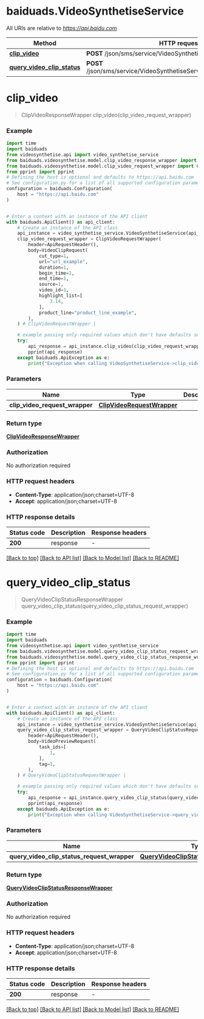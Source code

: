 # baiduads.VideoSynthetiseService

All URIs are relative to *https://api.baidu.com*

Method | HTTP request | Description
------------- | ------------- | -------------
[**clip_video**](VideoSynthetiseService.md#clip_video) | **POST** /json/sms/service/VideoSynthetiseService/clipVideo | 
[**query_video_clip_status**](VideoSynthetiseService.md#query_video_clip_status) | **POST** /json/sms/service/VideoSynthetiseService/queryVideoClipStatus | 


# **clip_video**
> ClipVideoResponseWrapper clip_video(clip_video_request_wrapper)



### Example


```python
import time
import baiduads
from videosynthetise.api import video_synthetise_service
from baiduads.videosynthetise.model.clip_video_response_wrapper import ClipVideoResponseWrapper
from baiduads.videosynthetise.model.clip_video_request_wrapper import ClipVideoRequestWrapper
from pprint import pprint
# Defining the host is optional and defaults to https://api.baidu.com
# See configuration.py for a list of all supported configuration parameters.
configuration = baiduads.Configuration(
    host = "https://api.baidu.com"
)


# Enter a context with an instance of the API client
with baiduads.ApiClient() as api_client:
    # Create an instance of the API class
    api_instance = video_synthetise_service.VideoSynthetiseService(api_client)
    clip_video_request_wrapper = ClipVideoRequestWrapper(
        header=ApiRequestHeader(),
        body=VideoClipRequest(
            cut_type=1,
            url="url_example",
            duration=1,
            begin_time=1,
            end_time=1,
            source=1,
            video_id=1,
            highlight_list=[
                3.14,
            ],
            product_line="product_line_example",
        ),
    ) # ClipVideoRequestWrapper | 

    # example passing only required values which don't have defaults set
    try:
        api_response = api_instance.clip_video(clip_video_request_wrapper)
        pprint(api_response)
    except baiduads.ApiException as e:
        print("Exception when calling VideoSynthetiseService->clip_video: %s\n" % e)
```


### Parameters

Name | Type | Description  | Notes
------------- | ------------- | ------------- | -------------
 **clip_video_request_wrapper** | [**ClipVideoRequestWrapper**](ClipVideoRequestWrapper.md)|  |

### Return type

[**ClipVideoResponseWrapper**](ClipVideoResponseWrapper.md)

### Authorization

No authorization required

### HTTP request headers

 - **Content-Type**: application/json;charset=UTF-8
 - **Accept**: application/json;charset=UTF-8


### HTTP response details

| Status code | Description | Response headers |
|-------------|-------------|------------------|
**200** | response |  -  |

[[Back to top]](#) [[Back to API list]](../README.md#documentation-for-api-endpoints) [[Back to Model list]](../README.md#documentation-for-models) [[Back to README]](../README.md)

# **query_video_clip_status**
> QueryVideoClipStatusResponseWrapper query_video_clip_status(query_video_clip_status_request_wrapper)



### Example


```python
import time
import baiduads
from videosynthetise.api import video_synthetise_service
from baiduads.videosynthetise.model.query_video_clip_status_request_wrapper import QueryVideoClipStatusRequestWrapper
from baiduads.videosynthetise.model.query_video_clip_status_response_wrapper import QueryVideoClipStatusResponseWrapper
from pprint import pprint
# Defining the host is optional and defaults to https://api.baidu.com
# See configuration.py for a list of all supported configuration parameters.
configuration = baiduads.Configuration(
    host = "https://api.baidu.com"
)


# Enter a context with an instance of the API client
with baiduads.ApiClient() as api_client:
    # Create an instance of the API class
    api_instance = video_synthetise_service.VideoSynthetiseService(api_client)
    query_video_clip_status_request_wrapper = QueryVideoClipStatusRequestWrapper(
        header=ApiRequestHeader(),
        body=VideoPreviewRequest(
            task_ids=[
                1,
            ],
            tag=1,
        ),
    ) # QueryVideoClipStatusRequestWrapper | 

    # example passing only required values which don't have defaults set
    try:
        api_response = api_instance.query_video_clip_status(query_video_clip_status_request_wrapper)
        pprint(api_response)
    except baiduads.ApiException as e:
        print("Exception when calling VideoSynthetiseService->query_video_clip_status: %s\n" % e)
```


### Parameters

Name | Type | Description  | Notes
------------- | ------------- | ------------- | -------------
 **query_video_clip_status_request_wrapper** | [**QueryVideoClipStatusRequestWrapper**](QueryVideoClipStatusRequestWrapper.md)|  |

### Return type

[**QueryVideoClipStatusResponseWrapper**](QueryVideoClipStatusResponseWrapper.md)

### Authorization

No authorization required

### HTTP request headers

 - **Content-Type**: application/json;charset=UTF-8
 - **Accept**: application/json;charset=UTF-8


### HTTP response details

| Status code | Description | Response headers |
|-------------|-------------|------------------|
**200** | response |  -  |

[[Back to top]](#) [[Back to API list]](../README.md#documentation-for-api-endpoints) [[Back to Model list]](../README.md#documentation-for-models) [[Back to README]](../README.md)

